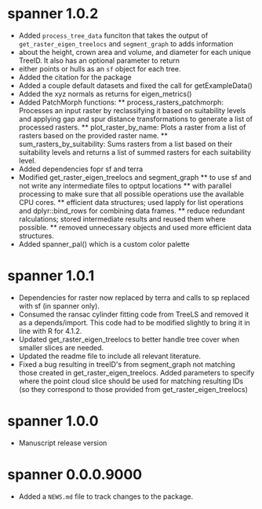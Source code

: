 # spanner 1.0.2
* Added `process_tree_data` funciton that takes the output of `get_raster_eigen_treelocs` and `segment_graph` to adds information
*  about the height, crown area and volume, and diameter for each unique TreeID. It also has an optional parameter to return
*  either points or hulls as an `sf` object for each tree.
* Added the citation for the package
* Added a couple default datasets and fixed the call for getExampleData()
* Added the xyz normals as returns for eigen_metrics()
* Added PatchMorph functions:
** process_rasters_patchmorph: Processes an input raster by reclassifying it based on suitability levels and applying gap and spur distance transformations to generate a list of processed rasters.
** plot_raster_by_name: Plots a raster from a list of rasters based on the provided raster name.
** sum_rasters_by_suitability: Sums rasters from a list based on their suitability levels and returns a list of summed rasters for each suitability level.
* Added dependencies fopr sf and terra
* Modified get_raster_eigen_treelocs and segment_graph
** to use sf and not write any intermediate files to optput locations
** with parallel processing to make sure that all possible operations use the available CPU cores.
** efficient data structures; used lapply for list operations and dplyr::bind_rows for combining data frames.
** reduce redundant ralculations; stored intermediate results and reused them where possible.
** removed unnecessary objects and used more efficient data structures.
* Added spanner_pal() which is a custom color palette


# spanner 1.0.1

* Dependencies for raster now replaced by terra and calls to sp replaced with sf (in spanner only).
* Consumed the ransac cylinder fitting code from TreeLS and removed it as a depends/import. This code had to be modified slightly to bring it in line with R for 4.1.2.
* Updated get_raster_eigen_treelocs to better handle tree cover when smaller slices are needed.
* Updated the readme file to include all relevant literature.
* Fixed a bug resulting in treeID's from segment_graph not matching those created in get_raster_eigen_treelocs. Added parameters to specify where the point cloud slice should be used for matching resulting IDs (so they correspond to those provided from get_raster_eigen_treelocs) 

# spanner 1.0.0

* Manuscript release version

# spanner 0.0.0.9000

* Added a `NEWS.md` file to track changes to the package.
